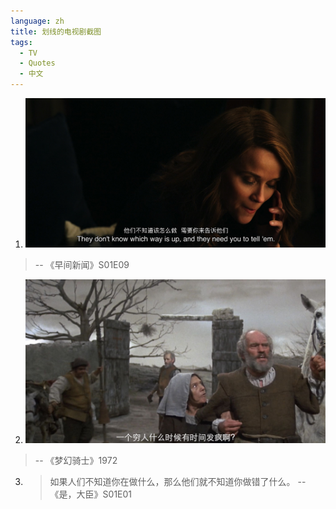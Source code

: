```yaml
---
language: zh
title: 划线的电视剧截图
tags:
  - TV
  - Quotes
  - 中文
---
```


1. ![他们不知道该怎么做，需要你来告诉他们](attachments/the-morning-show-screenshot-1.jpg)

> -- 《早间新闻》S01E09

2. ![一个穷人什么时候有时间发疯啊](attachments/Man.Of.La.Mancha.1972-quote1.jpg)

> -- 《梦幻骑士》1972

3. > 如果人们不知道你在做什么，那么他们就不知道你做错了什么。 -- 《是，大臣》S01E01
